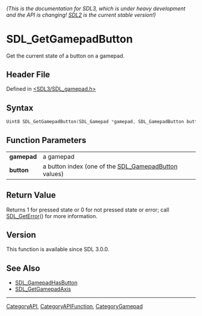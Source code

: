 ###### (This is the documentation for SDL3, which is under heavy development and the API is changing! [SDL2](https://wiki.libsdl.org/SDL2/) is the current stable version!)
# SDL_GetGamepadButton

Get the current state of a button on a gamepad.

## Header File

Defined in [<SDL3/SDL_gamepad.h>](https://github.com/libsdl-org/SDL/blob/main/include/SDL3/SDL_gamepad.h)

## Syntax

```c
Uint8 SDL_GetGamepadButton(SDL_Gamepad *gamepad, SDL_GamepadButton button);

```

## Function Parameters

|                 |                                                                           |
| --------------- | ------------------------------------------------------------------------- |
| **gamepad**     | a gamepad                                                                 |
| **button**      | a button index (one of the [SDL_GamepadButton](SDL_GamepadButton) values) |

## Return Value

Returns 1 for pressed state or 0 for not pressed state or error; call
[SDL_GetError](SDL_GetError)() for more information.

## Version

This function is available since SDL 3.0.0.

## See Also

- [SDL_GamepadHasButton](SDL_GamepadHasButton)
- [SDL_GetGamepadAxis](SDL_GetGamepadAxis)

----
[CategoryAPI](CategoryAPI), [CategoryAPIFunction](CategoryAPIFunction), [CategoryGamepad](CategoryGamepad)

